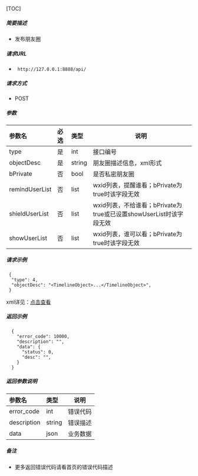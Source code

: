 

[TOC]
    
##### 简要描述

- 发布朋友圈

##### 请求URL
- ` http://127.0.0.1:8888/api/`
  
##### 请求方式
- POST 

##### 参数

| 参数名             | 必选 | 类型     | 说明                                              |
|:----------------|:---|:-------|-------------------------------------------------|
| type            | 是  | int    | 接口编号                                            |
| objectDesc      | 是  | string | 朋友圈描述信息，xml形式                                   |
| bPrivate        | 否  | bool   | 是否私密朋友圈                                         |
| remindUserList	 | 否  | list   | 	wxid列表，提醒谁看；bPrivate为true时该字段无效                |   
| shieldUserList	 | 否  | list	  | wxid列表，不给谁看；bPrivate为true或已设置showUserList时该字段无效 |
| showUserList	   | 否  | 	list	 | wxid列表，谁可以看；bPrivate为true时该字段无效                 |

##### 请求示例

```
 {
  "type": 4,
  "objectDesc": "<TimelineObject>...</TimelineObject>",
 } 
```

xml详见：[点击查看](https://github.com/kawika-git/wechatSDK)

##### 返回示例

``` 
  {
    "error_code": 10000,
    "description": "",
    "data": {
      "status": 0,
      "desc": "",
    }
  }
```

##### 返回参数说明 

|参数名|类型|说明|
|:-----  |:-----|-----                           |
|error_code |int   |错误代码  |
|description|string|错误描述|
|data|json|业务数据|

##### 备注 

- 更多返回错误代码请看首页的错误代码描述






